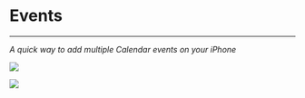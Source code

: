 # Events
------------------
*A quick way to add multiple Calendar events on your iPhone*

![](http://ryancortez.com/Events%20Icon1.png)

![](http://ryancortez.com/Events-9to5-GIF.gif)
